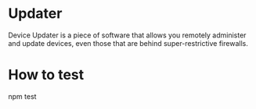 # Updater
Device Updater is a piece of software that allows you remotely administer
and update devices, even those that are behind super-restrictive firewalls.

# How to test
npm test